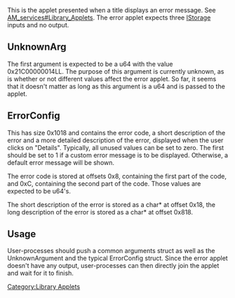 This is the applet presented when a title displays an error message. See
[AM\_services\#Library\_Applets](AM%20services#Library%20Applets.md##Library_Applets "wikilink").
The error applet expects three
[IStorage](AM%20services#IStorage.md##IStorage "wikilink") inputs and no
output.

## UnknownArg

The first argument is expected to be a u64 with the value
0x21C00000014LL. The purpose of this argument is currently unknown, as
is whether or not different values affect the error applet. So far, it
seems that it doesn't matter as long as this argument is a u64 and is
passed to the applet.

## ErrorConfig

This has size 0x1018 and contains the error code, a short description of
the error and a more detailed description of the error, displayed when
the user clicks on "Details". Typically, all unused values can be set to
zero. The first should be set to 1 if a custom error message is to be
displayed. Otherwise, a default error message will be shown.

The error code is stored at offsets 0x8, containing the first part of
the code, and 0xC, containing the second part of the code. Those values
are expected to be u64's.

The short description of the error is stored as a char\* at offset 0x18,
the long description of the error is stored as a char\* at offset 0x818.

## Usage

User-processes should push a common arguments struct as well as the
UnknownArgument and the typical ErrorConfig struct. Since the error
applet doesn't have any output, user-processes can then directly join
the applet and wait for it to finish.

[Category:Library Applets](Category:Library_Applets "wikilink")
